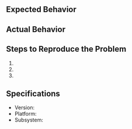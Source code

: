 ## Expected Behavior

## Actual Behavior


## Steps to Reproduce the Problem

  1.
  1.
  1.

## Specifications

  - Version:
  - Platform:
  - Subsystem:
